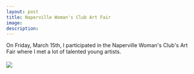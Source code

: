 ```yaml
---
layout: post
title: Naperville Woman's Club Art Fair
image: 
description:
---
```



<!-- split -->
 On Friday, March 15th, I participated in the Naperville Woman's Club's Art Fair where I met a lot of talented young artists.
 <div style="height: 5px"></div>

<div class="container1">
  <div class="row">
    <div class="col-sm-3">
      <img class="img img-responsive" src= "{{ site.baseurl }}/img/blog/artfair.jpg"/>
    </div>    
  </div>
</div>

